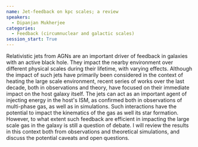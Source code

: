 ```yaml
---
name: Jet-feedback on kpc scales; a review
speakers:
  - Dipanjan Mukherjee
categories:
  - Feedback (circumnuclear and galactic scales)
session_start: True
---
```


Relativistic jets from AGNs are an important driver of feedback in galaxies with an active black hole. They impact the nearby environment over different physical scales during their lifetime, with varying effects. Although the impact of such jets have primarily been considered in the context of heating the large scale environment, recent series of works over the last decade, both in observations and theory, have focused on their immediate impact on the host galaxy itself. The jets can act as an important agent of injecting energy in the host's ISM, as confirmed both in observations of multi-phase gas, as well as in simulations. Such interactions have the potential to impact the kinematics of the gas as well its star formation.  However, to what extent such feedback are efficient in impacting the large scale gas in the galaxy is still a question of debate. I will review the results in this context both from observations and theoretical simulations, and discuss the potential caveats and open questions.